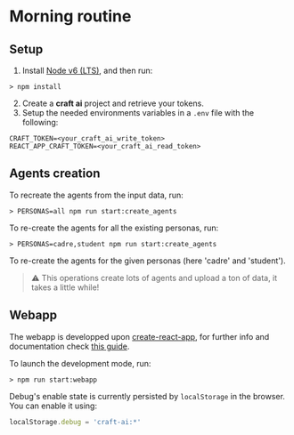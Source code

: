 # Morning routine #

## Setup ##

1. Install [Node v6 (LTS)](https://nodejs.org/en/download/), and then run:

  ```console
  > npm install
  ```
2. Create a **craft ai** project and retrieve your tokens.
3. Setup the needed environments variables in a `.env` file with the following:

  ```
  CRAFT_TOKEN=<your_craft_ai_write_token>
  REACT_APP_CRAFT_TOKEN=<your_craft_ai_read_token>
  ```

## Agents creation ##

To recreate the agents from the input data, run:

```console
> PERSONAS=all npm run start:create_agents
```

To re-create the agents for all the existing personas, run:

```console
> PERSONAS=cadre,student npm run start:create_agents
```

To re-create the agents for the given personas (here 'cadre' and 'student').

> :warning: This operations create lots of agents and upload a ton of data, it takes a little while!

## Webapp ##

The webapp is developped upon [create-react-app](https://github.com/facebookincubator/create-react-app), for further info and documentation check [this guide](https://github.com/facebookincubator/create-react-app/blob/master/packages/react-scripts/template/README.md).

To launch the development mode, run:

```console
> npm run start:webapp
```

Debug's enable state is currently persisted by `localStorage` in the browser. You can enable it using:

```js
localStorage.debug = 'craft-ai:*'
```
